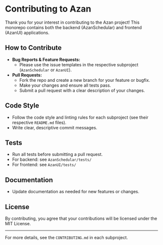 # Contributing to Azan

Thank you for your interest in contributing to the Azan project! This monorepo contains both the backend (AzanSchedular) and frontend (AzanUI) applications.

## How to Contribute

- **Bug Reports & Feature Requests:**
  - Please use the issue templates in the respective subproject (`AzanSchedular` or `AzanUI`).
- **Pull Requests:**
  - Fork the repo and create a new branch for your feature or bugfix.
  - Make your changes and ensure all tests pass.
  - Submit a pull request with a clear description of your changes.

## Code Style
- Follow the code style and linting rules for each subproject (see their respective `README.md` files).
- Write clear, descriptive commit messages.

## Tests
- Run all tests before submitting a pull request.
- For backend: see `AzanSchedular/tests/`
- For frontend: see `AzanUI/tests/`

## Documentation
- Update documentation as needed for new features or changes.

## License
By contributing, you agree that your contributions will be licensed under the MIT License.

---

For more details, see the `CONTRIBUTING.md` in each subproject.
